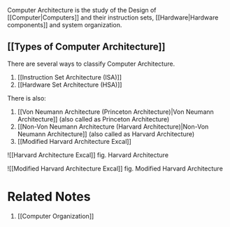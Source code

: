 
Computer Architecture is the study of the Design of [[Computer|Computers]] and their instruction sets, [[Hardware|Hardware components]] and system organization.
## [[Types of Computer Architecture]]

There are several ways to classify Computer Architecture.

1. [[Instruction Set Architecture (ISA)]]
2. [[Hardware Set Architecture (HSA)]]

There is also:

1. [[Von Neumann Architecture (Princeton Architecture)|Von Neumann Architecture]] (also called as Princeton Architecture)
2. [[Non-Von Neumann Architecture (Harvard Architecture)|Non-Von Neumann Architecture]] (also called as Harvard Architecture)
3. [[Modified Harvard Architecture Excal]]

![[Harvard Architecture Excal]]
fig. Harvard Architecture

![[Modified Harvard Architecture Excal]]
fig. Modified Harvard Architecture
# Related Notes

1. [[Computer Organization]]